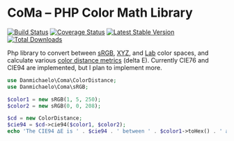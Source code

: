 CoMa – PHP Color Math Library
===============

[![Build Status](https://travis-ci.org/danmichaelo/php-coma.png?branch=master)](https://travis-ci.org/danmichaelo/php-coma)
[![Coverage Status](https://coveralls.io/repos/danmichaelo/php-coma/badge.png?branch=master)](https://coveralls.io/r/danmichaelo/php-coma?branch=master)
[![Latest Stable Version](https://poser.pugx.org/danmichaelo/coma/version.png)](https://packagist.org/packages/danmichaelo/coma)
[![Total Downloads](https://poser.pugx.org/danmichaelo/coma/downloads.png)](https://packagist.org/packages/danmichaelo/coma)

Php library to convert between [sRGB](//en.wikipedia.org/wiki/SRGB), [XYZ](//en.wikipedia.org/wiki/XYZ_color_space), and [Lab](//en.wikipedia.org/wiki/Lab_color_space) color spaces, and calculate various [color distance metrics](//en.wikipedia.org/wiki/Color_difference) (delta E). Currently CIE76 and CIE94 are implemented, but I plan to implement more.

```php
use Danmichaelo\Coma\ColorDistance;
use Danmichaelo\Coma\sRGB;

$color1 = new sRGB(1, 5, 250);
$color2 = new sRGB(0, 0, 208);

$cd = new ColorDistance;
$cie94 = $cd->cie94($color1, $color2);
echo 'The CIE94 ∆E is ' . $cie94 . ' between ' . $color1->toHex() . ' and ' . $color2->toHex() . '.';
```
